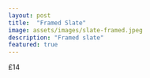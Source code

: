 ```yaml
---
layout: post
title:  "Framed Slate"
image: assets/images/slate-framed.jpeg
description: "Framed slate"
featured: true
---
```


£14
